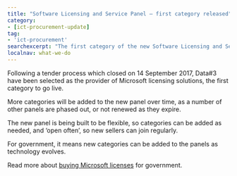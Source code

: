```yaml
---
title: "Software Licensing and Service Panel — first category released"
category:
- [ict-procurement-update]
tag:
- 'ict-procurement'
searchexcerpt: "The first category of the new Software Licensing and Services panel has been released."
localnav: what-we-do
---
```


Following a tender process which closed on 14 September 2017, Data#3 have been selected as the provider of Microsoft licensing solutions, the first category to go live.

More categories will be added to the new panel over time, as a number of other panels are phased out, or not renewed as they expire.

The new panel is being built to be flexible, so categories can be added as needed, and ‘open often’, so new sellers can join regularly.

For government, it means new categories can be added to the panels as technology evolves.

Read more about [buying Microsoft licenses](/what-we-do/policies-and-programs/ict-procurement/microsoft/) for government.
